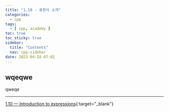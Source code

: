 ```yaml
---
title: "1.10 - 표현식 소개"
categories:
  - cpp
tags:
  - [ cpp, academy ]
toc: true
toc_sticky: true
sidebar:
  title: "Contents"
  nav: cpp-sidebar
date: 2023-04-18 07:02
---
```


## wqeqwe

qweqe

---

[1.10 — Introduction to expressions](https://www.learncpp.com/cpp-tutorial/introduction-to-expressions/){:target="_blank"}

<!--

<div class="notice--info" markdown="1">
<span class="notice-title">
**TITLE**
</span>

BODY
</div>

-->